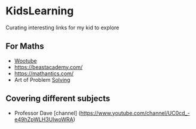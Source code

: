 # KidsLearning
Curating interesting links for my kid to explore

## For Maths

- [Wootube](https://www.youtube.com/channel/UCq0EGvLTyy-LLT1oUSO_0FQ)
- https://beastacademy.com/
- https://mathantics.com/
- Art of Problem [Solving](https://artofproblemsolving.com/)

## Covering different subjects

- Professor Dave [channel] (https://www.youtube.com/channel/UC0cd_-e49hZpWLH3UIwoWRA)
